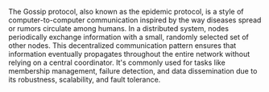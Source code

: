 The Gossip protocol, also known as the epidemic protocol, is a style of computer-to-computer communication inspired by the way diseases spread or rumors circulate among humans. In a distributed system, nodes periodically exchange information with a small, randomly selected set of other nodes. This decentralized communication pattern ensures that information eventually propagates throughout the entire network without relying on a central coordinator. It's commonly used for tasks like membership management, failure detection, and data dissemination due to its robustness, scalability, and fault tolerance.